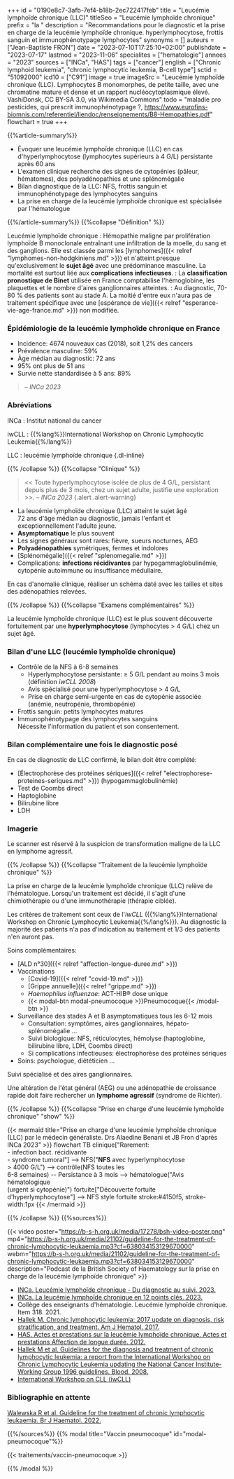 +++
id = "0190e8c7-3afb-7ef4-b18b-2ec722417feb"
title = "Leucémie lymphoïde chronique (LLC)"
titleSeo = "Leucémie lymphoïde chronique"
prefix = "la "
description = "Recommandations pour le diagnostic et la prise en charge de la leucémie lymphoïde chronique. hyperlymphocytose, frottis sanguin et immunophénotypage lymphocytes"
synonyms = []
auteurs = ["Jean-Baptiste FRON"]
date = "2023-07-10T17:25:10+02:00"
publishdate = "2023-07-17"
lastmod = "2023-11-06"
specialites = ["hematologie"]
annees = "2023"
sources = ["INCa", "HAS"]
tags = ["cancer"]
english = ["Chronic lymphoid leukemia", "chronic lymphocytic leukemia, B-cell type"]
sctid = "51092000"
icd10 = ["C91"]
image = true
imageSrc = "Leucémie lymphoïde chronique (LLC). Lymphocytes B monomorphes, de petite taille, avec une chromatine mature et dense et un rapport nucléocytoplasmique élevé. VashiDonsk, CC BY-SA 3.0, via Wikimedia Commons"
todo = "maladie pro pesticides, qui prescrit immunophénotypage ?, https://www.eurofins-biomnis.com/referentiel/liendoc/renseignements/B8-Hemopathies.pdf"
flowchart = true
+++

{{%article-summary%}}

- Évoquer une leucémie lymphoïde chronique (LLC) en cas d'hyperlymphocytose (lymphocytes supérieurs à 4 G/L) persistante après 60 ans
- L'examen clinique recherche des signes de cytopénies (pâleur, hématomes), des polyadénopathies et une splénomégalie
- Bilan diagnostique de la LLC: NFS, frottis sanguin et immunophénotypage des lymphocytes sanguins
- La prise en charge de la leucémie lymphoïde chronique est spécialisée par l'hématologue

{{%/article-summary%}}
{{%collapse "Définition" %}}

Leucémie lymphoïde chronique
: Hémopathie maligne par prolifération lymphoïde B monoclonale entraînant une infiltration de la moelle, du sang et des ganglions. Elle est classée parmi les [lymphomes]({{< relref "lymphomes-non-hodgkiniens.md" >}}) et n'atteint presque qu'exclusivement le **sujet âgé** avec une prédominance masculine. La mortalité est surtout liée aux **complications infectieuses**.
: La **classification pronostique de Binet** utilisée en France comptabilise l'hémoglobine, les plaquettes et le nombre d'aires ganglionnaires atteintes.
: Au diagnostic, 70-80 % des patients sont au stade A. La moitié d'entre eux n'aura pas de traitement spécifique avec une [espérance de vie]({{< relref "esperance-vie-age-france.md" >}}) non modifiée.

### Épidémiologie de la leucémie lymphoïde chronique en France

- Incidence: 4674 nouveaux cas (2018), soit 1,2% des cancers
- Prévalence masculine: 59%
- Âge médian au diagnostic: 72 ans
- 95% ont plus de 51 ans
- Survie nette standardisée à 5 ans: 89%

> – *INCa 2023*

### Abréviations

INCa
: Institut national du cancer

iwCLL
: {{%lang%}}International Workshop on Chronic Lymphocytic Leukemia{{%/lang%}}

LLC
: leucémie lymphoïde chronique
{.dl-inline}

{{% /collapse %}}
{{%collapse "Clinique" %}}

> << Toute hyperlymphocytose isolée de plus de 4 G/L, persistant depuis plus de 3 mois, chez un sujet adulte, justifie une exploration >>. – *INCa 2023*
{.alert .alert-warning}

- La leucémie lymphoïde chronique (LLC) atteint le sujet âgé  
  72 ans d'âge médian au diagnostic, jamais l'enfant et exceptionnellement l'adulte jeune.
- **Asymptomatique** le plus souvent
- Les signes généraux sont rares: fièvre, sueurs nocturnes, AEG
- **Polyadénopathies** symétriques, fermes et indolores
- [Splénomégalie]({{< relref "splenomegalie.md" >}})
- Complications: **infections récidivantes** par hypogammaglobulinémie, cytopénie autoimmune ou insuffisance médullaire.

En cas d'anomalie clinique, réaliser un schéma daté avec les tailles et sites des adénopathies relevées.

{{% /collapse %}}
{{%collapse "Examens complémentaires" %}}

La leucémie lymphoïde chronique (LLC) est le plus souvent découverte fortuitement par une **hyperlymphocytose** (lymphocytes > 4 G/L) chez un sujet âgé.

### Bilan d'une LLC (leucémie lymphoïde chronique)

- Contrôle de la NFS à 6-8 semaines
  - Hyperlymphocytose persistante: ≥ 5 G/L pendant au moins 3 mois (définition *iwCLL 2008*)
  - Avis spécialisé pour une hyperlymphocytose > 4 G/L
  - Prise en charge semi-urgente en cas de cytopénie associée (anémie, neutropénie, thrombopénie)
- Frottis sanguin: petits lymphocytes matures
- Immunophénotypage des lymphocytes sanguins  
  Nécessite l'information du patient et son consentement.

### Bilan complémentaire une fois le diagnostic posé

En cas de diagnostic de LLC confirmé, le bilan doit être complété:

- [Électrophorèse des protéines sériques]({{< relref "electrophorese-proteines-seriques.md" >}}) (hypogammaglobulinémie)
- Test de Coombs direct
- Haptoglobine
- Bilirubine libre
- LDH

### Imagerie

Le scanner est réservé à la suspicion de transformation maligne de la LLC en lymphome agressif.

{{% /collapse %}}
{{%collapse "Traitement de la leucémie lymphoïde chronique" %}}

La prise en charge de la leucémie lymphoïde chronique (LLC) relève de l'hématologue. Lorsqu'un traitement est décidé, il s'agit d'une chimiothérapie ou d'une immunothérapie (thérapie ciblée).

Les critères de traitement sont ceux de l'*iwCLL* ({{%lang%}}International Workshop on Chronic Lymphocytic Leukemia{{%/lang%}}). Au diagnostic la majorité des patients n'a pas d'indication au traitement et 1/3 des patients n'en auront pas.

Soins complémentaires:

- [ALD n°30]({{< relref "affection-longue-duree.md" >}})
- Vaccinations
  - [Covid-19]({{< relref "covid-19.md" >}})
  - [Grippe annuelle]({{< relref "grippe.md" >}})
  - *Haemophilus influenzae*: ACT-HIB® dose unique
  - {{< modal-btn modal-pneumocoque >}}Pneumocoque{{< /modal-btn >}}
- Surveillance des stades A et B asymptomatiques tous les 6-12 mois
  - Consultation: symptômes, aires ganglionnaires, hépato-splénomégalie ...
  - Suivi biologique: NFS, réticulocytes, hémolyse (haptoglobine, bilirubine libre, LDH, Coombs direct)
  - Si complications infectieuses: électrophorèse des protéines sériques
- Soins: psychologue, diététicien ...

Suivi spécialisé et des aires ganglionnaires.

Une altération de l'état général (AEG) ou une adénopathie de croissance rapide doit faire rechercher un **lymphome agressif** (syndrome de Richter).

{{% /collapse %}}
{{%collapse "Prise en charge d'une leucémie lymphoïde chronique" "show" %}}

{{< mermaid title="Prise en charge d'une leucémie lymphoïde chronique (LLC) par le médecin généraliste. Drs Alaedine Benani et JB Fron d'après INCa 2023" >}}
flowchart TB
  clinique["Rarement:<br>- infection bact. récidivante<br>- syndrome tumoral"] --> NFS("<b>NFS</b> avec hyperlymphocytose<br>> 4000 G/L") --> contrôle(NFS toutes les<br>6-8 semaines) -- Persistance à 3 mois --> hématologue("Avis hématologique<br>(urgent si cytopénie)")
  fortuite["Découverte fortuite<br>d'hyperlymphocytose"] --> NFS
style fortuite stroke:#4150f5, stroke-width:1px
{{< /mermaid >}}

{{% /collapse %}}
{{%sources%}}

{{< video poster="https://b-s-h.org.uk/media/17278/bsh-video-poster.png" mp4="https://b-s-h.org.uk/media/21102/guideline-for-the-treatment-of-chronic-lymphocytic-leukaemia.mp3?cf=638034153129670000" webm="https://b-s-h.org.uk/media/21102/guideline-for-the-treatment-of-chronic-lymphocytic-leukaemia.mp3?cf=638034153129670000" description="Podcast de la British Society of Haematology sur la prise en charge de la leucémie lymphoïde chronique" >}}

- [INCa. Leucémie lymphoïde chronique - Du diagnostic au suivi. 2023.](https://www.e-cancer.fr/Expertises-et-publications/Catalogue-des-publications/Leucemie-lymphoide-chronique-Du-diagnostic-au-suivi)
- [INCa. La leucémie lymphoïde chronique en 12 points clés. 2023.](https://www.e-cancer.fr/Expertises-et-publications/Catalogue-des-publications/La-leucemie-lymphoide-chronique-en-12-points-cles)
- Collège des enseignants d'hématologie. Leucémie lymphoïde chronique. Item 318. 2021.
- [Hallek M. Chronic lymphocytic leukemia: 2017 update on diagnosis, risk stratification, and treatment. Am J Hematol. 2017.](https://onlinelibrary.wiley.com/doi/10.1002/ajh.24826)
- [HAS. Actes et prestations sur la leucémie lymphoïde chronique. Actes et prestations Affection de longue durée. 2012.](https://www.has-sante.fr/jcms/c_1096149/fr/ald-n-30-leucemie-lymphoide-chronique)
- [Hallek M et al. Guidelines for the diagnosis and treatment of chronic lymphocytic leukemia: a report from the International Workshop on Chronic Lymphocytic Leukemia updating the National Cancer Institute-Working Group 1996 guidelines. Blood. 2008.](https://www.ncbi.nlm.nih.gov/pmc/articles/PMC2972576/)
- [International Workshop on CLL (iwCLL)](https://www.iwcll.org)

### Bibliographie en attente

[Walewska R et al. Guideline for the treatment of chronic lymphocytic leukaemia. Br J Haematol. 2022.](https://onlinelibrary.wiley.com/doi/10.1111/bjh.18075)

{{%/sources%}}
{{% modal title="Vaccin pneumocoque" id="modal-pneumocoque"%}}

{{< traitements/vaccin-pneumocoque >}}

{{% /modal %}}
